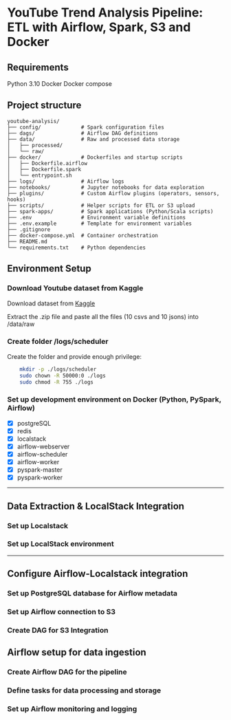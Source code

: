# YouTube Trend Analysis Pipeline: ETL with Airflow, Spark, S3 and Docker

## Requirements

Python 3.10
Docker
Docker compose

## Project structure
```
youtube-analysis/
├── config/             # Spark configuration files
├── dags/               # Airflow DAG definitions
├── data/               # Raw and processed data storage
│   ├── processed/
│   └── raw/
├── docker/             # Dockerfiles and startup scripts
│   ├── Dockerfile.airflow
│   ├── Dockerfile.spark
│   └── entrypoint.sh
├── logs/               # Airflow logs
├── notebooks/          # Jupyter notebooks for data exploration
├── plugins/            # Custom Airflow plugins (operators, sensors, hooks)
├── scripts/            # Helper scripts for ETL or S3 upload
├── spark-apps/         # Spark applications (Python/Scala scripts)
├── .env                # Environment variable definitions
├── .env.example        # Template for environment variables
├── .gitignore
├── docker-compose.yml  # Container orchestration
├── README.md
└── requirements.txt    # Python dependencies
```

## Environment Setup

### Download Youtube dataset from Kaggle

Download dataset from [Kaggle](https://www.kaggle.com/datasets/datasnaek/youtube-new)

Extract the .zip file and paste all the files (10 csvs and 10 jsons) into /data/raw

### Create folder /logs/scheduler

Create the folder and provide enough privilege:

```bash
    mkdir -p ./logs/scheduler
    sudo chown -R 50000:0 ./logs
    sudo chmod -R 755 ./logs
```
 
### Set up development environment on Docker (Python, PySpark, Airflow)

- [x] postgreSQL
- [x] redis
- [x] localstack
- [x] airflow-webserver
- [x] airflow-scheduler
- [x] airflow-worker
- [x] pyspark-master
- [x] pyspark-worker

---

## Data Extraction & LocalStack Integration	

### Set up Localstack

### Set up LocalStack environment

---

## Configure Airflow-Localstack integration

### Set up PostgreSQL database for Airflow metadata

### Set up Airflow connection to S3

### Create DAG for S3 Integration

## Airflow setup for data ingestion

### Create Airflow DAG for the pipeline

### Define tasks for data processing and storage

### Set up Airflow monitoring and logging

